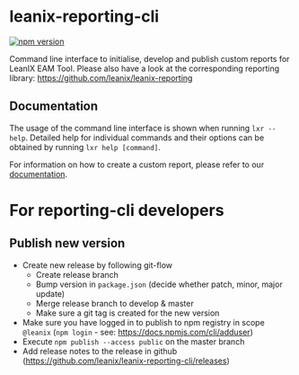 # leanix-reporting-cli

[![npm version](https://badge.fury.io/js/%40leanix%2Freporting-cli.svg)](https://badge.fury.io/js/%40leanix%2Freporting-cli)

Command line interface to initialise, develop and publish custom reports for LeanIX EAM Tool.
Please also have a look at the corresponding reporting library: https://github.com/leanix/leanix-reporting

## Documentation

The usage of the command line interface is shown when running `lxr --help`. Detailed help for individual
commands and their options can be obtained by running `lxr help [command]`.

For information on how to create a custom report, please refer to our [documentation](https://dev.leanix.net/docs/build-a-custom-report).

# For reporting-cli developers

## Publish new version

- Create new release by following git-flow
  - Create release branch
  - Bump version in `package.json` (decide whether patch, minor, major update)
  - Merge release branch to develop & master
  - Make sure a git tag is created for the new version
- Make sure you have logged in to publish to npm registry in scope `@leanix` (`npm login` - see: https://docs.npmjs.com/cli/adduser)
- Execute `npm publish --access public` on the master branch
- Add release notes to the release in github (https://github.com/leanix/leanix-reporting-cli/releases)
